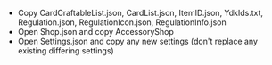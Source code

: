 - Copy CardCraftableList.json, CardList.json, ItemID.json, YdkIds.txt, Regulation.json, RegulationIcon.json, RegulationInfo.json
- Open Shop.json and copy AccessoryShop
- Open Settings.json and copy any new settings (don't replace any existing differing settings)